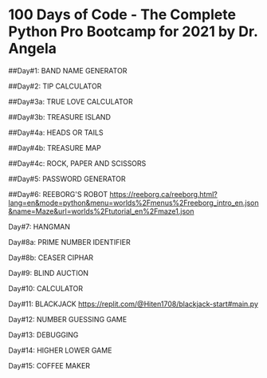 # 100 Days of Code - The Complete Python Pro Bootcamp for 2021 by Dr. Angela

##Day#1: BAND NAME GENERATOR

##Day#2: TIP CALCULATOR

##Day#3a: TRUE LOVE CALCULATOR

##Day#3b: TREASURE ISLAND

##Day#4a: HEADS OR TAILS

##Day#4b: TREASURE MAP

##Day#4c: ROCK, PAPER AND SCISSORS

##Day#5: PASSWORD GENERATOR

##Day#6: REEBORG'S ROBOT
https://reeborg.ca/reeborg.html?lang=en&mode=python&menu=worlds%2Fmenus%2Freeborg_intro_en.json&name=Maze&url=worlds%2Ftutorial_en%2Fmaze1.json

Day#7: HANGMAN

Day#8a: PRIME NUMBER IDENTIFIER

Day#8b: CEASER CIPHAR

Day#9: BLIND AUCTION

Day#10: CALCULATOR

Day#11: BLACKJACK
https://replit.com/@Hiten1708/blackjack-start#main.py

Day#12: NUMBER GUESSING GAME

Day#13: DEBUGGING

Day#14: HIGHER LOWER GAME

Day#15: COFFEE MAKER
